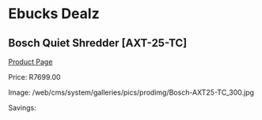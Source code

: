 
# Ebucks Dealz
## Bosch Quiet Shredder [AXT-25-TC]
[Product Page](https://www.ebucks.com/web/shop/productSelected.do?prodId=191916063&catId=363410833)

Price: R7699.00

Image: /web/cms/system/galleries/pics/prodimg/Bosch-AXT25-TC_300.jpg

Savings: 


	
